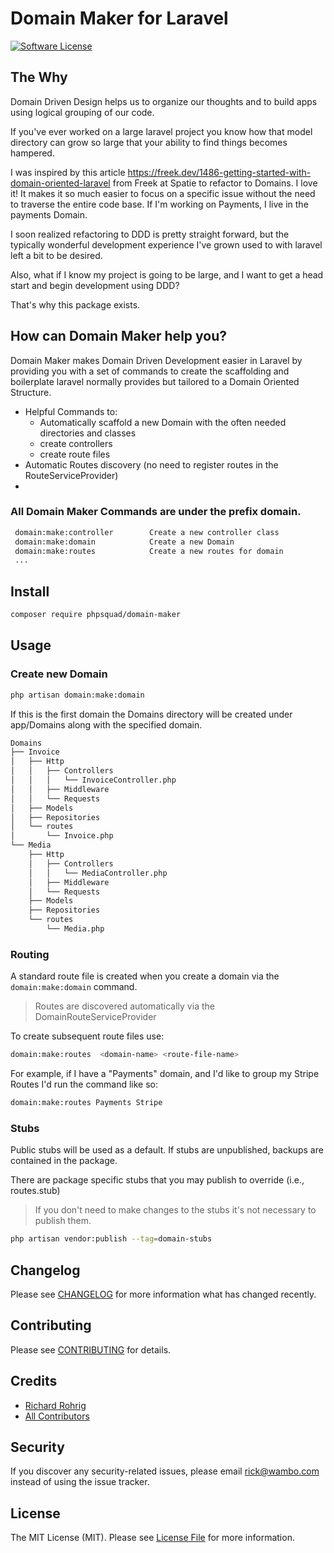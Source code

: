 # Domain Maker for Laravel

[![Software License](https://img.shields.io/badge/license-MIT-brightgreen.svg?style=flat-square)](LICENSE.md)

## The Why
Domain Driven Design helps us to organize our thoughts and to build apps using logical grouping of our code. 

If you've ever worked on a large laravel project you know how that model directory can grow so large that your ability to find things becomes hampered. 

I was inspired by this article https://freek.dev/1486-getting-started-with-domain-oriented-laravel from Freek at Spatie to refactor to Domains. 
I love it! It makes it so much easier to focus on a specific issue without the need to traverse the entire code base. 
If I'm working on Payments, I live in the payments Domain.  

I soon realized refactoring to DDD is pretty straight forward, but the typically wonderful development experience I've grown used to with laravel
left a bit to be desired. 

Also, what if I know my project is going to be large, and I want to get a head start and begin development using DDD?

That's why this package exists. 



## How can Domain Maker help you?
Domain Maker makes Domain Driven Development easier in Laravel by providing you with a set of commands to create the scaffolding and boilerplate 
laravel normally provides but tailored to a Domain Oriented Structure. 

* Helpful Commands to:
  * Automatically scaffold a new Domain with the often needed directories and classes
  * create controllers
  * create route files
* Automatic Routes discovery (no need to register routes in the RouteServiceProvider)
*

### All Domain Maker Commands are under the prefix domain.

```bash
 domain:make:controller        Create a new controller class
 domain:make:domain            Create a new Domain
 domain:make:routes            Create a new routes for domain
 ...
```

## Install
```bash
composer require phpsquad/domain-maker
```

## Usage

### Create new Domain
```bash
php artisan domain:make:domain
```
If this is the first domain the Domains directory will be created under app/Domains along with the specified domain. 

```Bash
Domains
├── Invoice
│   ├── Http
│   │   ├── Controllers
│   │   │   └── InvoiceController.php
│   │   ├── Middleware
│   │   └── Requests
│   ├── Models
│   ├── Repositories
│   └── routes
│       └── Invoice.php
└── Media
    ├── Http
    │   ├── Controllers
    │   │   └── MediaController.php
    │   ├── Middleware
    │   └── Requests
    ├── Models
    ├── Repositories
    └── routes
        └── Media.php

```


### Routing
A standard route file is created when you create a domain via the `domain:make:domain` command. 
>Routes are discovered automatically via the DomainRouteServiceProvider

To create subsequent route files use:

```bash
domain:make:routes  <domain-name> <route-file-name>
```
For example, if I have a "Payments" domain, and I'd like to group my Stripe Routes I'd run the command like so:

```bash
domain:make:routes Payments Stripe
```

### Stubs
Public stubs will be used as a default. If stubs are unpublished, backups are contained in the package. 

There are package specific stubs that you may publish to override (i.e., routes.stub)

> If you don't need to make changes to the stubs it's not necessary to publish them. 
```bash
php artisan vendor:publish --tag=domain-stubs
```

## Changelog
Please see [CHANGELOG](CHANGELOG.md) for more information what has changed recently.

## Contributing
Please see [CONTRIBUTING](CONTRIBUTING.md) for details.

## Credits

- [Richard Rohrig](https://github.com/phpsquad)
- [All Contributors](https://github.com/phpsquad/domain-maker/contributors)

## Security
If you discover any security-related issues, please email rick@wambo.com instead of using the issue tracker.

## License
The MIT License (MIT). Please see [License File](/LICENSE.md) for more information.
